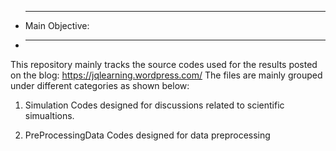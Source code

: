 * ---------------------------------------------------------------------------
    Main Objective:
* ---------------------------------------------------------------------------
This repository mainly tracks the source codes used for the results
posted on the blog: https://jqlearning.wordpress.com/
The files are mainly grouped under different categories as shown below:

1) Simulation
Codes designed for discussions related to scientific simualtions. 

2) PreProcessingData
Codes designed for data preprocessing

